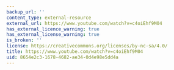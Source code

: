 ```yaml
---
backup_url: ''
content_type: external-resource
external_url: https://www.youtube.com/watch?v=c4oiEhf9M04
has_external_licence_warning: true
has_external_license_warning: true
is_broken: ''
license: https://creativecommons.org/licenses/by-nc-sa/4.0/
title: https://www.youtube.com/watch?v=c4oiEhf9M04
uid: 8654e2c3-1678-4682-ae34-0d4e98e5dd4a
---
```

